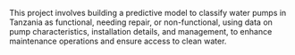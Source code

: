 This project involves building a predictive model to classify water pumps in Tanzania as functional, needing repair, or non-functional, using data on pump characteristics, installation details, and management, to enhance maintenance operations and ensure access to clean water.
